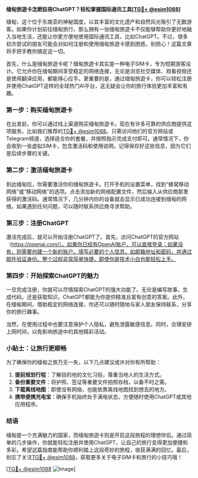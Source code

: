 **缅甸旅遊卡怎麽註冊ChatGPT？轻松掌握国际通讯工具[[TG💪+ @esim1088](https://t.me/s/esim1088)]**

缅甸，这个位于东南亚的神秘国度，以其丰富的文化遗产和自然风光吸引了无数游客。如果你计划前往缅甸旅行，那么拥有一张缅甸旅遊卡不仅能够帮助你更好地融入当地生活，还能让你更方便地使用国际通讯工具，比如ChatGPT。不过，很多初次尝试的朋友可能会对如何注册和使用缅甸旅遊卡感到困惑。别担心！这篇文章将手把手教你搞定这一切。

首先，什么是缅甸旅遊卡呢？缅甸旅遊卡其实是一种电子SIM卡，专为短期游客设计。它允许你在缅甸期间享受稳定的网络连接，无论是浏览社交媒体、观看视频还是使用翻译应用，都能得心应手。更重要的是，通过缅甸旅遊卡，你可以轻松注册并使用ChatGPT这样的全球热门AI平台，这无疑会让你的旅行体验更加丰富和有趣。

### 第一步：购买缅甸旅遊卡

在出发前，你可以通过线上渠道购买缅甸旅遊卡。现在有许多可靠的供应商提供这项服务，比如我们推荐的[TG💪+ @esim1088](https://t.me/s/esim1088)。只需访问他们的官方网站或Telegram频道，选择适合你的套餐，并按照指示完成支付即可。通常情况下，你会收到一张虚拟SIM卡，包含激活码和使用说明。记得保存好这些信息，因为它们是后续步骤的关键。

### 第二步：激活缅甸旅遊卡

到达缅甸后，你需要激活你的缅甸旅遊卡。打开手机的设置菜单，找到“蜂窝移动网络”或“移动网络”的选项。点击添加新的网络配置文件，然后输入从供应商那里获得的激活码。通常情况下，几分钟内你的设备就会显示已成功连接到缅甸的网络。如果遇到任何问题，可以随时联系供应商寻求帮助。

### 第三步：注册ChatGPT

激活完成后，就可以开始注册ChatGPT了。首先，访问ChatGPT的官方网站（https://openai.com/）。如果你已经有OpenAI账户，可以直接登录；如果没有，则需要创建一个新的账户。填写必要的个人信息，如邮箱地址和密码，并通过邮件验证身份。整个过程非常简单快捷，即使你是技术小白也能轻松上手。

### 第四步：开始探索ChatGPT的魅力

一旦完成注册，你就可以尽情探索ChatGPT的强大功能了。无论是编写故事、生成代码，还是获取知识，ChatGPT都能为你提供精准且富有创意的答案。此外，在缅甸期间，借助稳定的网络连接，你还可以随时随地与家人朋友保持联系，分享你的旅行趣事。

当然，在使用过程中也要注意保护个人隐私，避免泄露敏感信息。同时，合理安排上网时间，以免影响旅途中的其他精彩活动。

### 小贴士：让旅行更顺畅

为了确保你的缅甸之旅万无一失，以下几点建议或许对你有所帮助：

1. **提前规划行程**：了解目的地的文化习俗，尊重当地人的生活方式。
2. **备份重要文件**：将护照、签证等重要文件拍照存档，以备不时之需。
3. **下载离线地图**：即使没有网络，也能依靠离线地图找到想去的地方。
4. **携带便携充电宝**：确保手机始终处于满电状态，方便随时使用ChatGPT或其他应用程序。

### 结语

缅甸是一个充满魅力的国家，而缅甸旅遊卡则是开启这段旅程的理想伴侣。通过简单的几步操作，你就能轻松注册并使用ChatGPT，让自己的旅行变得更加便捷和多彩。希望这篇指南能帮助你顺利踏上这段奇妙的旅程，收获满满的回忆。最后，别忘了关注[TG💪+ @esim1088](https://t.me/s/esim1088)，获取更多关于电子SIM卡和旅行的小技巧哦！

[[TG💪+ @esim1088](https://t.me/s/esim1088) ![Image](https://i.postimg.cc/4NQfJmqS/Snipaste-2025-05-13-00-14-12.png)]